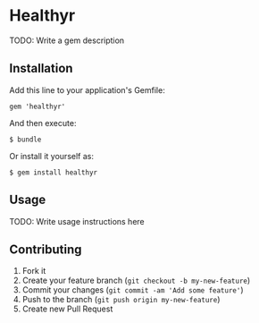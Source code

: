 # Healthyr

TODO: Write a gem description

## Installation

Add this line to your application's Gemfile:

    gem 'healthyr'

And then execute:

    $ bundle

Or install it yourself as:

    $ gem install healthyr

## Usage

TODO: Write usage instructions here

## Contributing

1. Fork it
2. Create your feature branch (`git checkout -b my-new-feature`)
3. Commit your changes (`git commit -am 'Add some feature'`)
4. Push to the branch (`git push origin my-new-feature`)
5. Create new Pull Request
